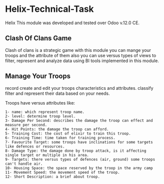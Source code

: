# Helix-Technical-Task
Helix
This module was developed and tested over Odoo v.12.0 CE.

Clash Of Clans Game
--------------------

Clash of clans is a strategic game with this module you can mange your troops
and the attribute of them also you can use versus types of views to filter,
represent and analyze data using BI tools implemented in this module.

Manage Your Troops
---------------------

record create and edit your troops characteristics and attributes. classify
filter and represent their data based on your needs.

Troops have versus attributes like:

    1- name: which represent troop name.
    2- level: determine troop level.
    3- Damage Per Second: describes the damage the troop can effect and measure per second.
    4- Hit Points: the damage the troop can afford.
    5- Training Cost: the cost of elixir to train this troop.
    6- Training Time: time taken for training process.
    7- Favourite Target: some troops have inclinations for some targets like defences or resources.
    8- Damage Type: the damage done by troop attack, is it affecting single target or multiple in his area.
    9- Targets: there versus types of defences (air, ground) some troops can't handle air.
    10- Housing Space: the space reserved by the troop in the army camp
    11- Movement Speed: the movement speed of the troop.
    12- Short Description: a brief about troop.
